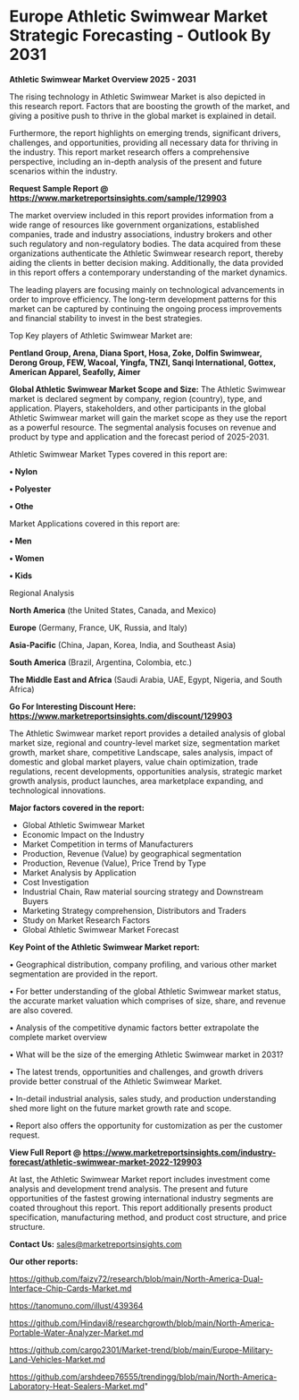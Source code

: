 # Europe Athletic Swimwear Market Strategic Forecasting - Outlook By 2031

<Strong> Athletic Swimwear Market Overview 2025 - 2031</strong>

The rising technology in Athletic Swimwear Market is also depicted in this research report. Factors that are boosting the growth of the market, and giving a positive push to thrive in the global market is explained in detail.

Furthermore, the report highlights on emerging trends, significant drivers, challenges, and opportunities, providing all necessary data for thriving in the industry. This report market research offers a comprehensive perspective, including an in-depth analysis of the present and future scenarios within the industry.

<strong>Request Sample Report @ <a href=https://www.marketreportsinsights.com/sample/129903>https://www.marketreportsinsights.com/sample/129903</a></strong>

The market overview included in this report provides information from a wide range of resources like government organizations, established companies, trade and industry associations, industry brokers and other such regulatory and non-regulatory bodies. The data acquired from these organizations authenticate the Athletic Swimwear research report, thereby aiding the clients in better decision making. Additionally, the data provided in this report offers a contemporary understanding of the market dynamics.

The leading players are focusing mainly on technological advancements in order to improve efficiency. The long-term development patterns for this market can be captured by continuing the ongoing process improvements and financial stability to invest in the best strategies.

Top Key players of Athletic Swimwear Market are:

<strong>Pentland Group, Arena, Diana Sport, Hosa, Zoke, Dolfin Swimwear, Derong Group, FEW, Wacoal, Yingfa, TNZI, Sanqi International, Gottex, American Apparel, Seafolly, Aimer</strong>

<strong><b>Global Athletic Swimwear Market Scope and Size:</b></strong>
The Athletic Swimwear market is declared segment by company, region (country), type, and application. Players, stakeholders, and other participants in the global Athletic Swimwear market will gain the market scope as they use the report as a powerful resource. The segmental analysis focuses on revenue and product by type and application and the forecast period of 2025-2031.

Athletic Swimwear Market Types covered in this report are:

<strong>• Nylon

• Polyester

• Othe</strong>

Market Applications covered in this report are:

<strong>• Men

• Women

• Kids</strong> 

Regional Analysis

<strong>North America</strong> (the United States, Canada, and Mexico)

<strong>Europe</strong> (Germany, France, UK, Russia, and Italy)

<strong>Asia-Pacific</strong> (China, Japan, Korea, India, and Southeast Asia)

<strong>South America</strong> (Brazil, Argentina, Colombia, etc.)

<strong>The Middle East and Africa</strong> (Saudi Arabia, UAE, Egypt, Nigeria, and South Africa)

<strong>Go For Interesting Discount Here: <a href=https://www.marketreportsinsights.com/discount/129903>https://www.marketreportsinsights.com/discount/129903</a></strong>

The Athletic Swimwear market report provides a detailed analysis of global market size, regional and country-level market size, segmentation market growth, market share, competitive Landscape, sales analysis, impact of domestic and global market players, value chain optimization, trade regulations, recent developments, opportunities analysis, strategic market growth analysis, product launches, area marketplace expanding, and technological innovations.

<strong><b>Major factors covered in the report:</b></strong>
<ul>
  <li>Global Athletic Swimwear Market </li>
  <li>Economic Impact on the Industry</li>
  <li>Market Competition in terms of Manufacturers</li>
  <li>Production, Revenue (Value) by geographical segmentation</li>
  <li>Production, Revenue (Value), Price Trend by Type</li>
  <li>Market Analysis by Application</li>
  <li>Cost Investigation</li>
  <li>Industrial Chain, Raw material sourcing strategy and Downstream Buyers</li>
  <li>Marketing Strategy comprehension, Distributors and Traders</li>
  <li>Study on Market Research Factors</li>
  <li>Global Athletic Swimwear Market Forecast</li>
</ul>

<strong><b>Key Point of the Athletic Swimwear Market report:</b></strong>

• Geographical distribution, company profiling, and various other market segmentation are provided in the report.

• For better understanding of the global Athletic Swimwear market status, the accurate market valuation which comprises of size, share, and revenue are also covered.

• Analysis of the competitive dynamic factors better extrapolate the complete market overview

• What will be the size of the emerging Athletic Swimwear market in 2031?

• The latest trends, opportunities and challenges, and growth drivers provide better construal of the Athletic Swimwear Market.

• In-detail industrial analysis, sales study, and production understanding shed more light on the future market growth rate and scope.

• Report also offers the opportunity for customization as per the customer request.

<strong><b>View Full Report @ <a href=https://www.marketreportsinsights.com/industry-forecast/athletic-swimwear-market-2022-129903>https://www.marketreportsinsights.com/industry-forecast/athletic-swimwear-market-2022-129903</a></b></strong>


At last, the Athletic Swimwear Market report includes investment come analysis and development trend analysis. The present and future opportunities of the fastest growing international industry segments are coated throughout this report. This report additionally presents product specification, manufacturing method, and product cost structure, and price structure.

<strong>Contact Us:</strong>
sales@marketreportsinsights.com

<strong>Our other reports:</strong>

<a href=https://github.com/faizy72/research/blob/main/North-America-Dual-Interface-Chip-Cards-Market.md>https://github.com/faizy72/research/blob/main/North-America-Dual-Interface-Chip-Cards-Market.md</a>

<a href=https://tanomuno.com/illust/439364>https://tanomuno.com/illust/439364</a>

<a href=https://github.com/Hindavi8/researchgrowth/blob/main/North-America-Portable-Water-Analyzer-Market.md>https://github.com/Hindavi8/researchgrowth/blob/main/North-America-Portable-Water-Analyzer-Market.md</a>

<a href=https://github.com/cargo2301/Market-trend/blob/main/Europe-Military-Land-Vehicles-Market.md>https://github.com/cargo2301/Market-trend/blob/main/Europe-Military-Land-Vehicles-Market.md</a>

<a href=https://github.com/arshdeep76555/trendingg/blob/main/North-America-Laboratory-Heat-Sealers-Market.md>https://github.com/arshdeep76555/trendingg/blob/main/North-America-Laboratory-Heat-Sealers-Market.md</a>"

